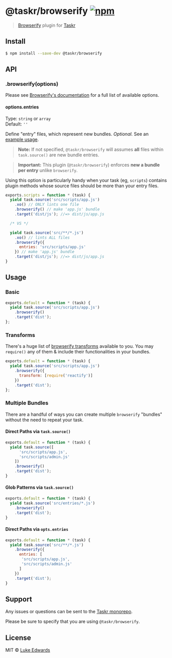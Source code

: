 # @taskr/browserify [![npm](https://img.shields.io/npm/v/@taskr/browserify.svg)](https://npmjs.org/package/@taskr/browserify)

> [Browserify](http://browserify.org/) plugin for [Taskr](https://github.com/lukeed/taskr)

## Install

```sh
$ npm install --save-dev @taskr/browserify
```

## API

### .browserify(options)

Please see [Browserify's documentation](https://github.com/substack/node-browserify#browserifyfiles--opts) for a full list of available options.

#### options.entries

Type: `string` or `array`<br>
Default: `''`

Define "entry" files, which represent new bundles. _Optional._ See an [example usage](#direct-paths-via-optsentries).

> **Note:** If not specified, `@taskr/browserify` will assumes **all** files within `task.source()` are new bundle entries.

> **Important:** This plugin (`@taskr/browserify`) enforces **new a bundle per entry** unlike `browserify`.

Using this option is particularly handy when your task (eg, `scripts`) contains plugin methods whose source files should be more than your entry files.

```js
exports.scripts = function * (task) {
  yield task.source('src/scripts/app.js')
    .xo() // ONLY lints one file
    .browserify() // make 'app.js' bundle
    .target('dist/js'); //=> dist/js/app.js

  /* VS */

  yield task.source('src/**/*.js')
    .xo() // lints ALL files
    .browserify({
      entries: 'src/scripts/app.js'
    }) // make 'app.js' bundle
    .target('dist/js'); //=> dist/js/app.js
}
```

## Usage

### Basic

```js
exports.default = function * (task) {
  yield task.source('src/scripts/app.js')
    .browserify()
    .target('dist');
};
```

### Transforms

There's a huge list of [browserify transforms](https://github.com/substack/node-browserify/wiki/list-of-transforms) available to you. You may `require()` any of them & include their functionalities in your bundles.

```js
exports.default = function * (task) {
  yield task.source('src/scripts/app.js')
    .browserify({
      transform: [require('reactify')]
    })
    .target('dist');
};
```

### Multiple Bundles

There are a handful of ways you can create multiple `browserify` "bundles" without the need to repeat your task.

#### Direct Paths via `task.source()`

```js
exports.default = function * (task) {
  yield task.source([
      'src/scripts/app.js',
      'src/scripts/admin.js'
    ])
    .browserify()
    .target('dist');
}
```

#### Glob Patterns via `task.source()`

```js
exports.default = function * (task) {
  yield task.source('src/entries/*.js')
    .browserify()
    .target('dist');
}
```

#### Direct Paths via `opts.entries`

```js
exports.default = function * (task) {
  yield task.source('src/**/*.js')
    .browserify({
      entries: [
       'src/scripts/app.js',
       'src/scripts/admin.js'
      ]
    })
    .target('dist');
}
```

## Support

Any issues or questions can be sent to the [Taskr monorepo](https://github.com/lukeed/taskr/issues/new).

Please be sure to specify that you are using `@taskr/browserify`.

## License

MIT © [Luke Edwards](https://lukeed.com)
